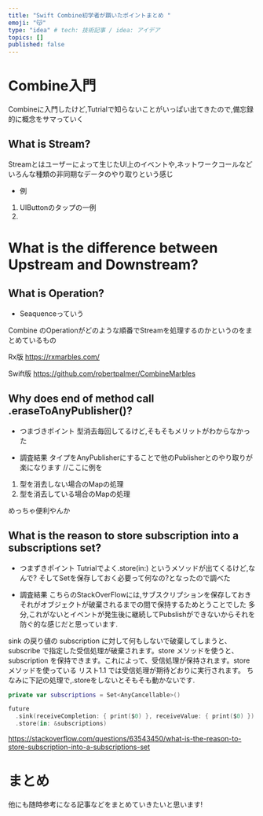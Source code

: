 ```yaml
---
title: "Swift Combine初学者が躓いたポイントまとめ "
emoji: "😽"
type: "idea" # tech: 技術記事 / idea: アイデア
topics: []
published: false
---
```


# Combine入門
Combineに入門したけど,Tutrialで知らないことがいっぱい出てきたので,備忘録的に概念をサマっていく


## What is Stream?



Streamとはユーザーによって生じたUI上のイベントや,ネットワークコールなどいろんな種類の非同期なデータのやり取りという感じ

* 例
1. UIButtonのタップの一例
2. 

# What is the difference between Upstream and Downstream?



## What is Operation?
* Seaquenceっていう

Combine のOperationがどのような順番でStreamを処理するのかというのをまとめているもの

Rx版
https://rxmarbles.com/

Swift版
https://github.com/robertpalmer/CombineMarbles

## Why does end of method call .eraseToAnyPublisher()?

* つまづきポイント
型消去毎回してるけど,そもそもメリットがわからなかった

* 調査結果
タイプをAnyPublisherにすることで他のPublisherとのやり取りが楽になります
//ここに例を
1. 型を消去しない場合のMapの処理
2. 型を消去している場合のMapの処理

めっちゃ便利やんか

## What is the reason to store subscription into a subscriptions set?
* つまずきポイント
Tutrialでよく.store(in:) というメソッドが出てくるけど,なんで?
そしてSetを保存しておく必要って何なの?となったので調べた

* 調査結果
  こちらのStackOverFlowには,サブスクリプションを保存しておきそれがオブジェクトが破棄されるまでの間で保持するためとうことでした
  多分,これがないとイベントが発生後に継続してPubslishができないからそれを防ぐ的な感じだと思っています.
  
sink の戻り値の subscription に対して何もしないで破棄してしまうと、subscribe で指定した受信処理が破棄されます。store メソッドを使うと、subscription を保持できます。これによって、受信処理が保持されます。store メソッドを使っている リスト1.1 では受信処理が期待どおりに実行されます。
ちなみに下記の処理で,.storeをしないとそもそも動かないです.
```swift
private var subscriptions = Set<AnyCancellable>()

future
  .sink(receiveCompletion: { print($0) }, receiveValue: { print($0) }) 
  .store(in: &subscriptions)

```
https://stackoverflow.com/questions/63543450/what-is-the-reason-to-store-subscription-into-a-subscriptions-set

# まとめ
他にも随時参考になる記事などをまとめていきたいと思います!